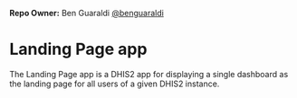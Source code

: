 **Repo Owner:** Ben Guaraldi [@benguaraldi](https://github.com/benguaraldi)

# Landing Page app
The Landing Page app is a DHIS2 app for displaying a single dashboard as the landing page for all users of a given DHIS2 instance.
